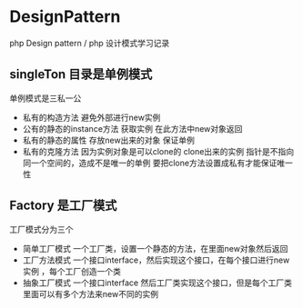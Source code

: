 # DesignPattern
php Design pattern / php 设计模式学习记录

## singleTon 目录是单例模式
单例模式是三私一公
* 私有的构造方法  避免外部进行new实例
* 公有的静态的instance方法  获取实例 在此方法中new对象返回 
* 私有的静态的属性 存放new出来的对象 保证单例
* 私有的克隆方法 因为实例对象是可以clone的 clone出来的实例 指针是不指向同一个空间的，造成不是唯一的单例 要把clone方法设置成私有才能保证唯一性 


## Factory 是工厂模式
工厂模式分为三个
* 简单工厂模式
一个工厂类，设置一个静态的方法，在里面new对象然后返回
* 工厂方法模式
一个接口interface，然后实现这个接口，在每个接口进行new实例 ，每个工厂创造一个类
* 抽象工厂模式
一个接口interface 然后工厂类实现这个接口，但是每个工厂类里面可以有多个方法来new不同的实例

